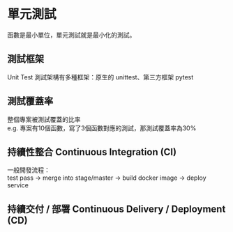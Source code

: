 # 單元測試

函數是最小單位，單元測試就是最小化的測試。

## 測試框架

Unit Test 測試架構有多種框架：原生的 unittest、第三方框架 pytest

## 測試覆蓋率

整個專案被測試覆蓋的比率  
e.g. 專案有10個函數，寫了3個函數對應的測試，那測試覆蓋率為30%


## 持續性整合 Continuous Integration (CI)

一般開發流程：  
test pass -> merge into stage/master -> build docker image -> deploy service  


## 持續交付 / 部署 Continuous Delivery / Deployment (CD)

